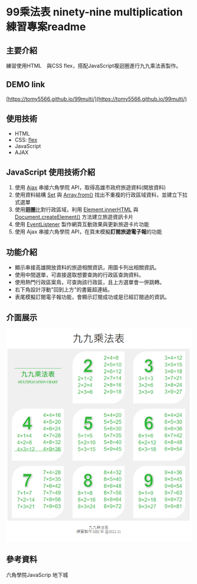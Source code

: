 # 99乘法表 ninety-nine multiplication 練習專案readme

## 主要介紹
練習使用HTML　與CSS flex，搭配JavaScript複迴圈進行九九乘法表製作。

## DEMO link
[https://tomy5566.github.io/99multi/](https://tomy5566.github.io/99multi/)

## 使用技術
- HTML
- CSS: [flex](https://developer.mozilla.org/zh-CN/docs/Web/CSS/flex)
- JavaScript
- AJAX 

## JavaScript 使用技術介紹

1. 使用 [Ajax](https://developer.mozilla.org/zh-TW/docs/Web/Guide/AJAX) 串接六角學院 API，取得高雄市政府旅遊資料(開放資料)
2. 使用資料結構 [Set](https://developer.mozilla.org/zh-TW/docs/Web/JavaScript/Reference/Global_Objects/Set) 與 [Array.from()](https://developer.mozilla.org/zh-TW/docs/Web/JavaScript/Reference/Global_Objects/Array/from) 找出不重複的行政區域資料，並建立下拉式選單
3. 使用**迴圈**比對行政區域，利用 [Element.innerHTML](https://developer.mozilla.org/zh-TW/docs/Web/API/Element/innerHTML) 與 [Document.createElement()](https://developer.mozilla.org/zh-TW/docs/Web/API/Document/createElement) 方法建立旅遊資訊卡片
4. 使用 [EventListener](https://developer.mozilla.org/zh-TW/docs/Web/API/EventTarget/addEventListener) 製作網頁互動效果與更新旅遊卡片功能
5. 使用 Ajax 串接六角學院 API，在頁末模擬**訂閱旅遊電子報**的功能

## 功能介紹
- 顯示串接高雄開放資料的旅遊相關資訊，用圖卡列出相關資訊。
- 使用中間選單，可直接選取想要查詢的行政區查詢資料。
- 使用熱門行政區案鳥，可查詢該行政區，且上方選單會一併跳轉。
- 右下角設計浮動"回到上方"的書籤超連結。
- 表尾模擬訂閱電子報功能，會顯示訂閱成功或是已經訂閱過的資訊。

## 介面展示
![image](https://github.com/tomy5566/99multi/blob/main/99DEMO.png)


## 參考資料
六角學院JavaScrip 地下城


